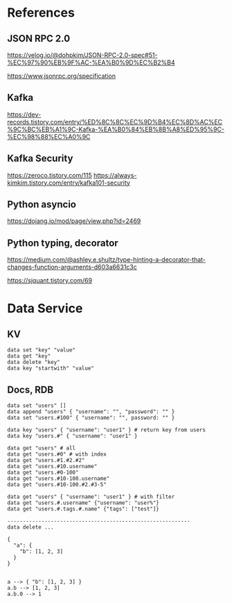 # References

## JSON RPC 2.0

https://velog.io/@dohpkim/JSON-RPC-2.0-spec#51-%EC%97%90%EB%9F%AC-%EA%B0%9D%EC%B2%B4

https://www.jsonrpc.org/specification

## Kafka

https://dev-records.tistory.com/entry/%ED%8C%8C%EC%9D%B4%EC%8D%AC%EC%9C%BC%EB%A1%9C-Kafka-%EA%B0%84%EB%8B%A8%ED%95%9C-%EC%98%88%EC%A0%9C

## Kafka Security

https://zeroco.tistory.com/115
https://always-kimkim.tistory.com/entry/kafka101-security

## Python asyncio

https://dojang.io/mod/page/view.php?id=2469

## Python typing, decorator

https://medium.com/@ashley.e.shultz/type-hinting-a-decorator-that-changes-function-arguments-d603a6631c3c

https://sjquant.tistory.com/69

# Data Service

## KV

```
data set "key" "value"
data get "key"
data delete "key"
data key "startwith" "value"
```

## Docs, RDB

```
data set "users" []
data append "users" { "username": "", "password": "" }
data set "users.#100" { "username": "", password: "" }

data key "users" { "username": "user1" } # return key from users
data key "users.#" { "username": "user1" }

data get "users" # all
data get "users.#0" # with index
data get "users.#1.#2.#2"
data get "users.#10.username"
data get "users.#0-100"
data get "users.#10-100.username"
data get "users.#10-100.#2.#3-5"

data get "users" { "username": "user1" } # with filter
data get "users.#.username" {"username": "user%"}
data get "users.#.tags.#.name" {"tags": ["test"]}

-----------------------------------------------------------
data delete ...
```

```
{
  "a": {
    "b": [1, 2, 3]
  }
}


a --> { "b": [1, 2, 3] }
a.b --> [1, 2, 3]
a.b.0 --> 1
```

